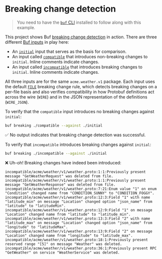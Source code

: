 # Breaking change detection

> You need to have the [`buf` CLI][install] installed to follow along with this example.

This project shows Buf [breaking change detection][breaking] in action. There are three different [Buf inputs][inputs] in play here:

* An [`initial`](./initial/acme/weather/v1/weather.proto) input that serves as the basis for comparison.
* An input called [`compatible`](./compatible/acme/weather/v1/weather.proto) that introduces non-breaking changes to `initial`. Inline comments indicate changes.
* An input called [`incompatible`](./incompatible/acme/weather/v1/weather.proto) that introduces breaking changes to `initial`. Inline comments indicate changes.

All three inputs are for the same `acme.weather.v1` package. Each input uses the default [`FILE`][file] breaking change rule, which detects breaking changes on a per-file basis and also verifies compatibility in how Protobuf definitions act across the wire (`WIRE`) and in the JSON representation of the definitions (`WIRE_JSON`).

To verify that the `compatible` input introduces no breaking changes against `initial`:

```sh
buf breaking ./compatible --against ./initial
```

✅  No output indicates that breaking change detection was successful.

To verify that `incompatible` introduces breaking changes against `initial`:

```sh
buf breaking ./incompatible --against ./initial
```

❌  Uh-oh! Breaking changes have indeed been introduced:

```
incompatible/acme/weather/v1/weather.proto:1:1:Previously present message "GetWeatherRequest" was deleted from file.
incompatible/acme/weather/v1/weather.proto:1:1:Previously present message "GetWeatherResponse" was deleted from file.
incompatible/acme/weather/v1/weather.proto:7:21:Enum value "1" on enum "Condition" changed name from "CONDITION_SUNNY" to "CONDITION_FOGGY".
incompatible/acme/weather/v1/weather.proto:12:3:Field "1" with name "latitude_min" on message "Location" changed option "json_name" from "latitude" to "latitudeMin".
incompatible/acme/weather/v1/weather.proto:12:9:Field "1" on message "Location" changed name from "latitude" to "latitude_min".
incompatible/acme/weather/v1/weather.proto:13:3:Field "2" with name "latitude_max" on message "Location" changed option "json_name" from "longitude" to "latitudeMax".
incompatible/acme/weather/v1/weather.proto:13:9:Field "2" on message "Location" changed name from "longitude" to "latitude_max".
incompatible/acme/weather/v1/weather.proto:18:1:Previously present reserved range "[5]" on message "Weather" was deleted.
incompatible/acme/weather/v1/weather.proto:36:1:Previously present RPC "GetWeather" on service "WeatherService" was deleted.
```

[breaking]: https://docs.buf.build
[file]: https://docs.buf.build/breaking/rules#categories
[inputs]: https://docs.buf.build/reference/inputs
[install]: https://docs.buf.build/installation
